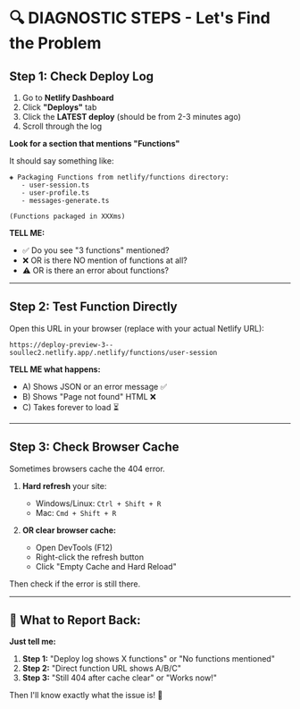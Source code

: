 # 🔍 DIAGNOSTIC STEPS - Let's Find the Problem

## Step 1: Check Deploy Log

1. Go to **Netlify Dashboard**
2. Click **"Deploys"** tab
3. Click the **LATEST deploy** (should be from 2-3 minutes ago)
4. Scroll through the log

**Look for a section that mentions "Functions"**

It should say something like:
```
◈ Packaging Functions from netlify/functions directory:
   - user-session.ts
   - user-profile.ts  
   - messages-generate.ts

(Functions packaged in XXXms)
```

**TELL ME:**
- ✅ Do you see "3 functions" mentioned?
- ❌ OR is there NO mention of functions at all?
- ⚠️ OR is there an error about functions?

---

## Step 2: Test Function Directly

Open this URL in your browser (replace with your actual Netlify URL):

```
https://deploy-preview-3--soullec2.netlify.app/.netlify/functions/user-session
```

**TELL ME what happens:**
- A) Shows JSON or an error message ✅
- B) Shows "Page not found" HTML ❌
- C) Takes forever to load ⏳

---

## Step 3: Check Browser Cache

Sometimes browsers cache the 404 error.

1. **Hard refresh** your site: 
   - Windows/Linux: `Ctrl + Shift + R`
   - Mac: `Cmd + Shift + R`

2. **OR clear browser cache:**
   - Open DevTools (F12)
   - Right-click the refresh button
   - Click "Empty Cache and Hard Reload"

Then check if the error is still there.

---

## 🎯 What to Report Back:

**Just tell me:**
1. **Step 1:** "Deploy log shows X functions" or "No functions mentioned"
2. **Step 2:** "Direct function URL shows A/B/C"
3. **Step 3:** "Still 404 after cache clear" or "Works now!"

Then I'll know exactly what the issue is! 🚀